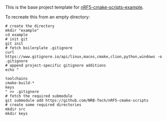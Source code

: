 This is the base project template for [nRF5-cmake-scripts-example](https://github.com/NRB-Tech/nRF5-cmake-scripts-example).

To recreate this from an empty directory:

```shell
# create the directory
mkdir "example"
cd example
# init git
git init
# fetch boilerplate .gitignore
curl https://www.gitignore.io/api/linux,macos,cmake,clion,python,windows -o .gitignore
# append project-specific gitignore additions
echo "

toolchains
cmake-build-*
keys
" >> .gitignore
# fetch the required submodule
git submodule add https://github.com/NRB-Tech/nRF5-cmake-scripts
# create some required directories
mkdir src
mkdir keys
```
